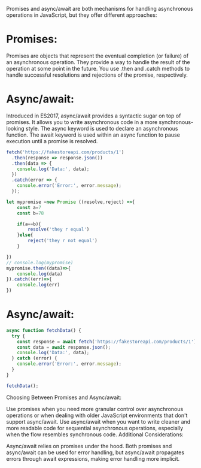 Promises and async/await are both mechanisms for handling asynchronous operations in JavaScript, but they offer different approaches:

# Promises:

Promises are objects that represent the eventual completion (or failure) of an asynchronous operation.
They provide a way to handle the result of the operation at some point in the future.
You use .then and .catch methods to handle successful resolutions and rejections of the promise, respectively.

# Async/await:

Introduced in ES2017, async/await provides a syntactic sugar on top of promises.
It allows you to write asynchronous code in a more synchronous-looking style.
The async keyword is used to declare an asynchronous function.
The await keyword is used within an async function to pause execution until a promise is resolved.

``` JavaScript
fetch('https://fakestoreapi.com/products/1')
  .then(response => response.json())
  .then(data => {
    console.log('Data:', data);
  })
  .catch(error => {
    console.error('Error:', error.message);
  });
```

``` JavaScript
let mypromise =new Promise ((resolve,reject) =>{
    const a=7
    const b=78

    if(a==b){
        resolve('they r equal')
    }else{
        reject('they r not equal')
    }

})
// console.log(mypromise)
mypromise.then((data)=>{
    console.log(data)
}).catch((err)=>{
    console.log(err)
})
```
# Async/await:

``` JavaScript
async function fetchData() {
  try {
    const response = await fetch('https://fakestoreapi.com/products/1');
    const data = await response.json();
    console.log('Data:', data);
  } catch (error) {
    console.error('Error:', error.message);
  }
}

fetchData();
```
Choosing Between Promises and Async/await:

Use promises when you need more granular control over asynchronous operations or when dealing with older JavaScript environments that don't support async/await.
Use async/await when you want to write cleaner and more readable code for sequential asynchronous operations, especially when the flow resembles synchronous code.
Additional Considerations:

Async/await relies on promises under the hood.
Both promises and async/await can be used for error handling, but async/await propagates errors through await expressions, making error handling more implicit.

